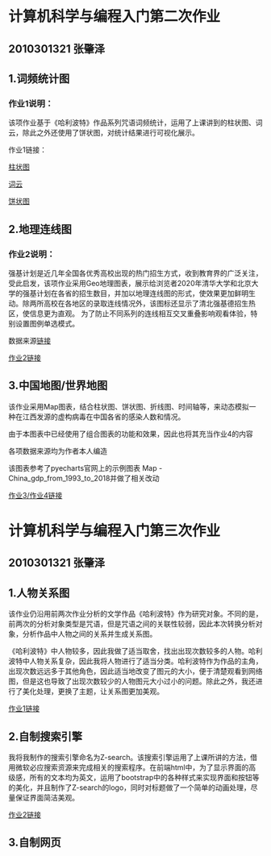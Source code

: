 # 计算机科学与编程入门第二次作业
## 2010301321 张肇泽
## 1.词频统计图
### 作业1说明：
  该项作业基于《哈利波特》作品系列咒语词频统计，运用了上课讲到的柱状图、词云，除此之外还使用了饼状图，对统计结果进行可视化展示。
  
  作业1链接：
  
[柱状图](https://zzz1031.github.io/spell_bar.html)

[词云](https://zzz1031.github.io/哈利波特-咒语词云.html)

[饼状图](https://zzz1031.github.io/spell_pie.html)

## 2.地理连线图
### 作业2说明：
  强基计划是近几年全国各优秀高校出现的热门招生方式，收到教育界的广泛关注，受此启发，该项作业采用Geo地理图表，展示给浏览者2020年清华大学和北京大学的强基计划在各省的招生数目，并加以地理连线图的形式，使效果更加鲜明生动。除两所高校在各地区的录取连线情况外，该图标还显示了清北强基德招生热区，使信息更为直观。
  为了防止不同系列的连线相互交叉重叠影响观看体验，特别设置图例单选模式。
  
  数据来源[链接](https://jiaoyu.tianqijun.com/pc/doc/42425.html)
  
  [作业2链接](https://zzz1031.github.io/THU_PKU_admission.html)

## 3.中国地图/世界地图
  该作业采用Map图表，结合柱状图、饼状图、折线图、时间轴等，来动态模拟一种在江西发源的虚构病毒在中国各省的感染人数和情况。
  
  由于本图表中已经使用了组合图表的功能和效果，因此也将其充当作业4的内容
  
  各项数据来源均为作者本人编造
  
  该图表参考了pyecharts官网上的示例图表 Map - China_gdp_from_1993_to_2018并做了相关改动
  
[作业3/作业4链接](https://zzz1031.github.io/model_virus_spread.html)

# 计算机科学与编程入门第三次作业
## 2010301321 张肇泽
## 1.人物关系图
  该作业仍沿用前两次作业分析的文学作品《哈利波特》作为研究对象。不同的是，前两次的分析对象类型是咒语，但是咒语之间的关联性较弱，因此本次转换分析对象，分析作品中人物之间的关系并生成关系图。
  
  《哈利波特》中人物较多，因此我做了适当取舍，找出出现次数较多的人物。哈利波特中人物关系复杂，因此我将人物进行了适当分类。哈利波特作为作品的主角，出现次数远远多于其他角色，因此适当地改变了图元的大小，便于清楚观看到网络图，但是这也导致了出现次数较少的人物图元大小过小的问题。除此之外，我还进行了美化处理，更换了主题，让关系图更加美观。
  
  [作业1链接](https://zzz1031.github.io/关系图-哈利波特.html)
  

## 2.自制搜索引擎
  我将我制作的搜索引擎命名为Z-search。该搜索引擎运用了上课所讲的方法，借用微软必应搜索资源来完成相关的搜索程序。在前端html中，为了显示界面的高级感，所有的文本均为英文，运用了bootstrap中的各种样式来实现界面和按钮等的美化，并且制作了Z-search的logo，同时对标题做了一个简单的动画处理，尽量保证界面简洁美观。
  
  [作业2链接](http:s//zzz1031.github.io/asse)

## 3.自制网页


